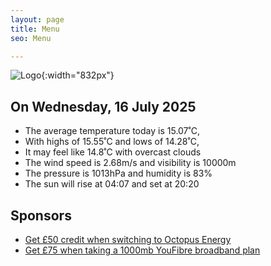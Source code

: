 ```yaml
---
layout: page
title: Menu
seo: Menu

---
```


![Logo](/images/logo.jpg){:width="832px"}

<!-- weather_marker starts -->
## On Wednesday, 16 July 2025

- The average temperature today is 15.07˚C,
- With highs of 15.55˚C and lows of 14.28˚C,
- It may feel like 14.8˚C with overcast clouds
- The wind speed is 2.68m/s and visibility is 10000m
- The pressure is 1013hPa and humidity is 83%
- The sun will rise at 04:07 and set at 20:20

<!-- weather_marker ends -->

## Sponsors

- [Get £50 credit when switching to Octopus Energy](https://bit.ly/3oD1nnS)
- [Get £75 when taking a 1000mb YouFibre broadband plan](https://aklam.io/91zWhU?)
